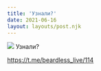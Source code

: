 ```yaml
---
title: 'Узнали?'
date: 2021-06-16
layout: layouts/post.njk
---
```


![](https://i.ibb.co/bmjkqbj/file-51.jpg)
Узнали?

https://t.me/beardless_live/114
